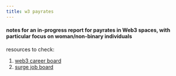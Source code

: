 ```yaml
---
title: w3 payrates
---
```

#### notes for an in-progress report for payrates in Web3 spaces, with particular focus on woman/non-binary individuals
resources to check: <br>
1. [web3 career board](https://web3.career/)
2. [surge job board](https://surge.pallet.com/jobs)
